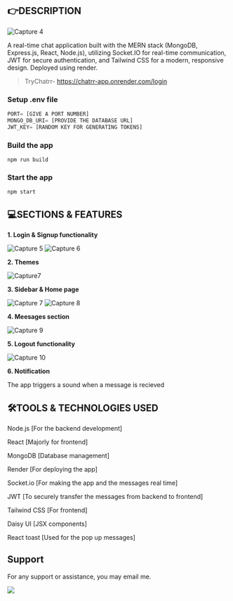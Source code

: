 ## 👉DESCRIPTION
![Capture 4](https://github.com/user-attachments/assets/ad551219-7a65-4520-8f9a-b30dfaa73eb9)

A real-time chat application built with the MERN stack (MongoDB, Express.js, React, Node.js), utilizing Socket.IO for real-time communication, JWT for secure authentication, and Tailwind CSS for a modern, responsive design. Deployed using render.

>TryChatrr- https://chatrr-app.onrender.com/login

### Setup .env file

```js
PORT= [GIVE A PORT NUMBER]
MONGO_DB_URI= [PROVIDE THE DATABASE URL]
JWT_KEY= [RANDOM KEY FOR GENERATING TOKENS]
```

### Build the app

```shell
npm run build
```

### Start the app

```shell
npm start
```

## 💻SECTIONS & FEATURES

**1. Login & Signup functionality**

![Capture 5](https://github.com/user-attachments/assets/8dfa7771-0944-456d-8269-89e40756f8f3)
![Capture 6](https://github.com/user-attachments/assets/a03be105-6fec-4ce0-8893-5ba958f383b3)

**2. Themes**

![Capture7](https://github.com/user-attachments/assets/866766db-ce8d-42da-b5c0-0b2f092b7267)

**3. Sidebar & Home page**

![Capture 7](https://github.com/user-attachments/assets/d8f5ecb4-9fad-42a3-8ee7-5df4d9f03718)
![Capture 8](https://github.com/user-attachments/assets/583a4abe-c5fd-47aa-a10f-0524c52c36d6)

**4. Meesages section**

![Capture 9](https://github.com/user-attachments/assets/f67774e7-c393-4082-a1b3-7569d279aa78)

**5. Logout functionality**

![Capture 10](https://github.com/user-attachments/assets/ab5c1fe6-aff8-4dce-a3cd-ae393c384aed)

**6. Notification**

  The app triggers a sound when a message is recieved

## 🛠️TOOLS & TECHNOLOGIES USED

Node.js [For the backend development]

React [Majorly for frontend]

MongoDB [Database management]

Render [For deploying the app]

Socket.io [For making the app and the messages real time]

JWT [To securely transfer the messages from backend to frontend]

Tailwind CSS [For frontend]

Daisy UI [JSX components]

React toast [Used for the pop up messages]

## Support
For any support or assistance, you may email me.

<a href="mailto:priyanshusharma3377@gmail.com?"><img src="https://img.shields.io/badge/gmail-%23DD0031.svg?&style=for-the-badge&logo=gmail&logoColor=white"/></a>
